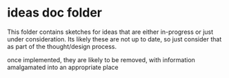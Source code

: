 # ideas doc folder
This folder contains sketches for ideas that are either in-progress or just under consideration.
Its likely these are not up to date, so just consider that as part of the thought/design process.

once implemented, they are likely to be removed, with information amalgamated into an appropriate place